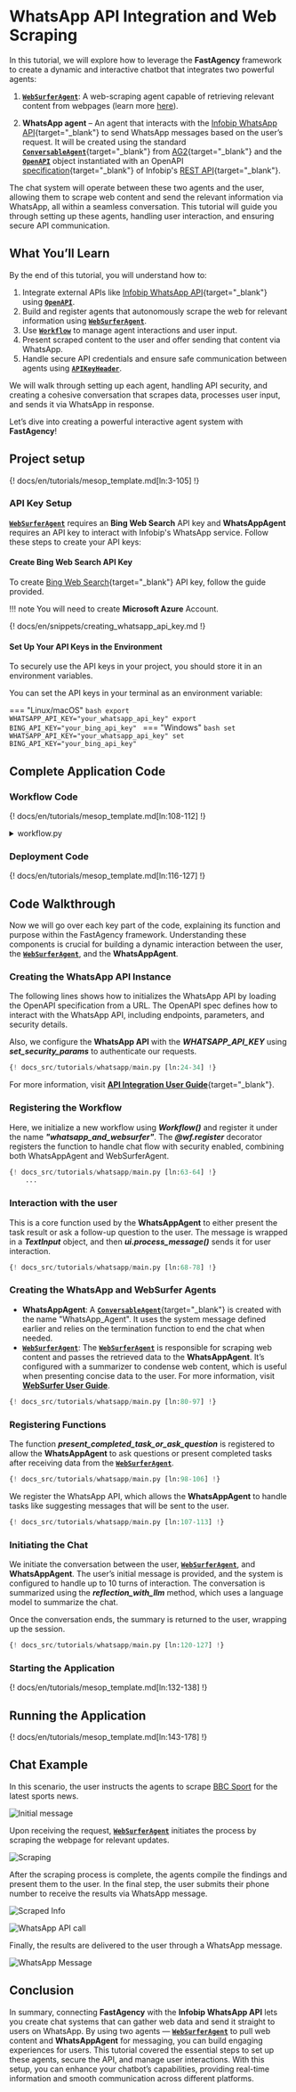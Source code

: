 # WhatsApp API Integration and Web Scraping

In this tutorial, we will explore how to leverage the **FastAgency** framework to create a dynamic and interactive chatbot that integrates two powerful agents:

1. [**`WebSurferAgent`**](../../api/fastagency/runtimes/ag2/agents/websurfer/WebSurferAgent.md): A web-scraping agent capable of retrieving relevant content from webpages (learn more [here](../../user-guide/runtimes/ag2/websurfer.md)).

2. **WhatsApp agent** – An agent that interacts with the [Infobip WhatsApp API](https://www.infobip.com/docs/api/channels/whatsapp){target="_blank"} to send WhatsApp messages based on the user’s request. It will be created using the standard [**`ConversableAgent`**](https://docs.ag2.ai/docs/api-reference/autogen/ConversableAgent){target="_blank"} from [AG2](https://docs.ag2.ai/){target="_blank"} and the [**`OpenAPI`**](../../api/fastagency/api/openapi/OpenAPI.md) object instantiated with an OpenAPI [specification](https://dev.infobip.com/openapi/products/whatsapp.json){target="_blank"} of Infobip's [REST API](https://www.infobip.com/docs/api/channels/whatsapp){target="_blank"}.

The chat system will operate between these two agents and the user, allowing them to scrape web content and send the relevant information via WhatsApp, all within a seamless conversation. This tutorial will guide you through setting up these agents, handling user interaction, and ensuring secure API communication.

## What You’ll Learn

By the end of this tutorial, you will understand how to:

1. Integrate external APIs like [Infobip WhatsApp API](https://www.infobip.com/docs/api/channels/whatsapp){target="_blank"} using [**`OpenAPI`**](../../api/fastagency/api/openapi/OpenAPI.md).
2. Build and register agents that autonomously scrape the web for relevant information using [**`WebSurferAgent`**](../../api/fastagency/runtimes/ag2/agents/websurfer/WebSurferAgent.md).
3. Use [**`Workflow`**](../../api/fastagency/runtimes/ag2/Workflow.md) to manage agent interactions and user input.
4. Present scraped content to the user and offer sending that content via WhatsApp.
5. Handle secure API credentials and ensure safe communication between agents using [**`APIKeyHeader`**](../../api/fastagency/api/openapi/security/APIKeyHeader.md).

We will walk through setting up each agent, handling API security, and creating a cohesive conversation that scrapes data, processes user input, and sends it via WhatsApp in response.

Let’s dive into creating a powerful interactive agent system with **FastAgency**!

## Project setup

{! docs/en/tutorials/mesop_template.md[ln:3-105] !}


### API Key Setup
[**`WebSurferAgent`**](../../api/fastagency/runtimes/ag2/agents/websurfer/WebSurferAgent.md) requires an **Bing Web Search** API key and **WhatsAppAgent** requires an API key to interact with Infobip's WhatsApp service. Follow these steps to create your API keys:

#### Create Bing Web Search API Key
To create [Bing Web Search](https://www.microsoft.com/en-us/bing/apis/pricing){target="_blank"} API key, follow the guide provided.

!!! note
    You will need to create **Microsoft Azure** Account.


{! docs/en/snippets/creating_whatsapp_api_key.md !}

#### Set Up Your API Keys in the Environment

To securely use the API keys in your project, you should store it in an environment variables.

You can set the API keys in your terminal as an environment variable:

=== "Linux/macOS"
    ```bash
    export WHATSAPP_API_KEY="your_whatsapp_api_key"
    export BING_API_KEY="your_bing_api_key"
    ```
=== "Windows"
    ```bash
    set WHATSAPP_API_KEY="your_whatsapp_api_key"
    set BING_API_KEY="your_bing_api_key"
    ```

## Complete Application Code

### Workflow Code
{! docs/en/tutorials/mesop_template.md[ln:108-112] !}

<details>
<summary>workflow.py</summary>
```python
{! docs_src/tutorials/whatsapp/main.py !}
```
</details>

### Deployment Code
{! docs/en/tutorials/mesop_template.md[ln:116-127] !}


## Code Walkthrough

Now we will go over each key part of the code, explaining its function and purpose within the FastAgency framework. Understanding these components is crucial for building a dynamic interaction between the user, the [**`WebSurferAgent`**](../../api/fastagency/runtimes/ag2/agents/websurfer/WebSurferAgent.md), and the **WhatsAppAgent**.

### Creating the WhatsApp API Instance
The following lines shows how to initializes the WhatsApp API by loading the OpenAPI specification from a URL. The OpenAPI spec defines how to interact with the WhatsApp API, including endpoints, parameters, and security details.

Also, we configure the **WhatsApp API** with the __*WHATSAPP_API_KEY*__ using __*set_security_params*__ to authenticate our requests.
```python
{! docs_src/tutorials/whatsapp/main.py [ln:24-34] !}
```

For more information, visit [**API Integration User Guide**](../../user-guide/api/index.md){target="_blank"}.


### Registering the Workflow

Here, we initialize a new workflow using ***Workflow()*** and register it under the name ***"whatsapp_and_websurfer"***. The ***@wf.register*** decorator registers the function to handle chat flow with security enabled, combining both WhatsAppAgent and WebSurferAgent.

```python
{! docs_src/tutorials/whatsapp/main.py [ln:63-64] !}
    ...
```

### Interaction with the user
This is a core function used by the **WhatsAppAgent** to either present the task result or ask a follow-up question to the user. The message is wrapped in a ***TextInput*** object, and then ***ui.process_message()*** sends it for user interaction.

```python
{! docs_src/tutorials/whatsapp/main.py [ln:68-78] !}
```

### Creating the WhatsApp and WebSurfer Agents

- **WhatsAppAgent**: A [**`ConversableAgent`**](https://docs.ag2.ai/docs/api-reference/autogen/ConversableAgent){target="_blank"} is created with the name "WhatsApp_Agent". It uses the system message defined earlier and relies on the termination function to end the chat when needed.
- [**`WebSurferAgent`**](../../api/fastagency/runtimes/ag2/agents/websurfer/WebSurferAgent.md): The [**`WebSurferAgent`**](../../api/fastagency/runtimes/ag2/agents/websurfer/WebSurferAgent.md) is responsible for scraping web content and passes the retrieved data to the **WhatsAppAgent**. It’s configured with a summarizer to condense web content, which is useful when presenting concise data to the user. For more information, visit [**WebSurfer User Guide**](../../user-guide/runtimes/ag2/websurfer.md).

```python
{! docs_src/tutorials/whatsapp/main.py [ln:80-97] !}
```


### Registering Functions

The function ***present_completed_task_or_ask_question*** is registered to allow the **WhatsAppAgent** to ask questions or present completed tasks after receiving data from the [**`WebSurferAgent`**](../../api/fastagency/runtimes/ag2/agents/websurfer/WebSurferAgent.md).

```python
{! docs_src/tutorials/whatsapp/main.py [ln:98-106] !}
```


We register the WhatsApp API, which allows the **WhatsAppAgent** to handle tasks like suggesting messages that will be sent to the user.
```python
{! docs_src/tutorials/whatsapp/main.py [ln:107-113] !}
```

### Initiating the Chat

We initiate the conversation between the user, [**`WebSurferAgent`**](../../api/fastagency/runtimes/ag2/agents/websurfer/WebSurferAgent.md), and **WhatsAppAgent**. The user’s initial message is provided, and the system is configured to handle up to 10 turns of interaction. The conversation is summarized using the ***reflection_with_llm*** method, which uses a language model to summarize the chat.

Once the conversation ends, the summary is returned to the user, wrapping up the session.

```python
{! docs_src/tutorials/whatsapp/main.py [ln:120-127] !}
```

### Starting the Application

{! docs/en/tutorials/mesop_template.md[ln:132-138] !}

## Running the Application

{! docs/en/tutorials/mesop_template.md[ln:143-178] !}


## Chat Example
In this scenario, the user instructs the agents to scrape [BBC Sport](https://www.bbc.com/sport) for the latest sports news.

![Initial message](./images/initial_message.png)

Upon receiving the request, [**`WebSurferAgent`**](../../api/fastagency/runtimes/ag2/agents/websurfer/WebSurferAgent.md) initiates the process by scraping the webpage for relevant updates.

![Scraping](./images/scraping.png)

After the scraping process is complete, the agents compile the findings and present them to the user. In the final step, the user submits their phone number to receive the results via WhatsApp message.

![Scraped Info](./images/scraped_info.png)

![WhatsApp API call](./images/whatsapp_api_call.png)


Finally, the results are delivered to the user through a WhatsApp message.

![WhatsApp Message](./images/whatsapp.png)


## Conclusion

In summary, connecting **FastAgency** with the **Infobip WhatsApp API** lets you create chat systems that can gather web data and send it straight to users on WhatsApp. By using two agents — [**`WebSurferAgent`**](../../api/fastagency/runtimes/ag2/agents/websurfer/WebSurferAgent.md) to pull web content and **WhatsAppAgent** for messaging, you can build engaging experiences for users. This tutorial covered the essential steps to set up these agents, secure the API, and manage user interactions. With this setup, you can enhance your chatbot’s capabilities, providing real-time information and smooth communication across different platforms.
